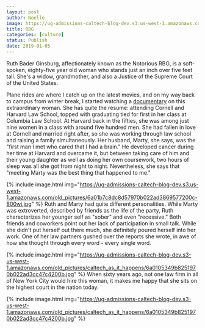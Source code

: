 ```yaml
---
layout: post
author: Noelle
image: https://ug-admissions-caltech-blog-dev.s3.us-west-1.amazonaws.com/old_pictures/6a01b7c8dc8d57970b022ad3acaf1b200d-500wi.jpg
title: RBG
categories: [culture]
status: Publish
date: 2019-01-05
---
```


Ruth Bader Ginsburg, affectionately known as the Notorious RBG, is a soft-spoken, eighty-five year old woman who stands just an inch over five feet tall. She's a widow, grandmother, and also a Justice of the Supreme Court of the United States.

Plane rides are where I catch up on the latest movies, and on my way back to campus from winter break, I started watching a <a href="https://www.amazon.com/gp/product/B07CT8KKRZ/ref=atv_feed_catalog">documentary</a> on this extraordinary woman. She has quite the resume: attending Cornell and Harvard Law School, topped with graduating tied for first in her class at Columbia Law School. At Harvard back in the fifties, she was among just nine women in a class with around five hundred men. She had fallen in love at Cornell and married right after, so she was working through law school and raising a family simultaneously. Her husband, Marty, she says, was the "first man I met who cared that I had a brain." He developed cancer during her time at Harvard and overcame it, but between taking care of him and their young daughter as well as doing her own coursework, two hours of sleep was all she got from night to night. Nevertheless, she says that "meeting Marty was the best thing that happened to me."


{% include image.html img="https://ug-admissions-caltech-blog-dev.s3.us-west-1.amazonaws.com/old_pictures/6a01b7c8dc8d57970b022ad3869577200c-800wi.jpg" %}
Ruth and Marty had quite different personalities. While Marty was extroverted, described by friends as the life of the party, Ruth characterizes her younger self as "sober" and even "recessive." Both friends and coworkers point out her lack of participation in small talk. While she didn't put herself out there much, she definitely poured herself into her work. One of her law partners gushed over the reports she wrote, in awe of how she thought through every word - every single word.


{% include image.html img="https://ug-admissions-caltech-blog-dev.s3-us-west-1.amazonaws.com/old_pictures/caltech_as_it_happens/6a0105349b8251970b022ad3cc47c4200b.jpg" %}
When sixty years ago, not one law firm in all of New York City would hire this woman, it makes me happy that she sits on the highest court in the nation today.


{% include image.html img="https://ug-admissions-caltech-blog-dev.s3-us-west-1.amazonaws.com/old_pictures/caltech_as_it_happens/6a0105349b8251970b022ad3cc47c4200b.jpg" %}
